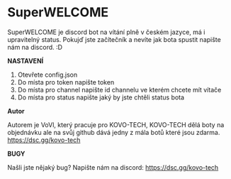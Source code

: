 # SuperWELCOME

SuperWELCOME je discord bot na vítání plně v českém jazyce, má i upravitelný status. Pokujď jste začítečník a nevíte jak bota spustit napište nám na discord. :D

**NASTAVENÍ**

1) Otevřete config.json
2) Do místa pro token napište token
3) Do místa pro channel napište id channelu ve kterém chcete mít vítače
4) Do místa pro status napište jaký by jste chtěli status bota

**Autor**

Autorem je VoVl, který pracuje pro KOVO-TECH,
KOVO-TECH dělá boty na objednávku ale na svůj github dává jedny z mála botů které jsou zdarma.
https://dsc.gg/kovo-tech

**BUGY**

Našli jste nějaký bug?
Napište nám na discord: https://dsc.gg/kovo-tech
